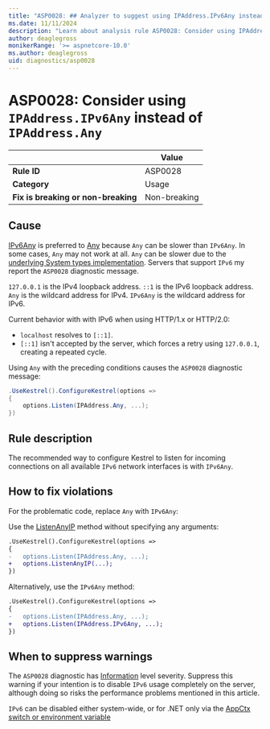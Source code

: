 ```yaml
---
title: "ASP0028: ## Analyzer to suggest using IPAddress.IPv6Any instead of IPAddress.Any if applicable" 
ms.date: 11/11/2024
description: "Learn about analysis rule ASP0028: Consider using IPAddress.IPv6Any instead of IPAddress.Any"
author: deaglegross
monikerRange: '>= aspnetcore-10.0'
ms.author: deaglegross
uid: diagnostics/asp0028
---
```

# ASP0028: Consider using `IPAddress.IPv6Any` instead of `IPAddress.Any`

|                                     | Value        |
| -                                   | -            |
| **Rule ID**                         | ASP0028      |
| **Category**                        | Usage        |
| **Fix is breaking or non-breaking** | Non-breaking |

## Cause

[IPv6Any](/dotnet/api/system.net.ipaddress.ipv6any) is preferred to [Any](/dotnet/api/system.net.ipaddress.any) because `Any` can be slower than `IPv6Any`. In some cases, `Any` may not work at all. `Any` can be slower due to the [underlying System types implementation](https://github.com/dotnet/runtime/issues/82404). Servers that support `IPv6` my report the `ASP0028` diagnostic message.

<!--
[IPv6Any](/dotnet/api/system.net.ipaddress.ipv6any) is preferred to [Any](/dotnet/api/system.net.ipaddress.any) because `Any` is less performant than `IPv6Any`. In some cases, `Any` may not work at all. `Any` has performance problems due to the [underlying System types implementation](https://github.com/dotnet/runtime/issues/82404).
-->

`127.0.0.1` is the IPv4 loopback address. `::1` is the IPv6 loopback address. `Any` is the wildcard address for IPv4. `IPv6Any` is the wildcard address for IPv6.

Current behavior with with IPv6 when using  HTTP/1.x or HTTP/2.0:

* `localhost` resolves to `[::1]`.
* `[::1]` isn't accepted by the server, which forces a retry using `127.0.0.1`, creating a repeated cycle.

Using `Any` with the preceding conditions causes the `ASP0028` diagnostic message:

```csharp
.UseKestrel().ConfigureKestrel(options =>
{ 
    options.Listen(IPAddress.Any, ...);
})
```

## Rule description

The recommended way to configure Kestrel to listen for incoming connections on all available `IPv6` network interfaces is with `IPv6Any`.

## How to fix violations

For the problematic code, replace `Any` with `IPv6Any`:

Use the [ListenAnyIP](https://source.dot.net/#Microsoft.AspNetCore.Server.Kestrel.Core/KestrelServerOptions.cs,1c84a7db2c1f6892) method without specifying any arguments:

```diff
.UseKestrel().ConfigureKestrel(options =>
{ 
-   options.Listen(IPAddress.Any, ...);
+   options.ListenAnyIP(...);
})
```

Alternatively, use the `IPv6Any` method:

```diff
.UseKestrel().ConfigureKestrel(options =>
{ 
-   options.Listen(IPAddress.Any, ...);
+   options.Listen(IPAddress.IPv6Any, ...);
})
```

## When to suppress warnings

The `ASP0028` diagnostic has [Information](/dotnet/api/microsoft.extensions.logging.loglevel) level severity. Suppress this warning if your intention is to disable `IPv6` usage completely on the server, although doing so risks the performance problems mentioned in this article.

`IPv6` can be disabled either system-wide, or for .NET only via the [AppCtx switch or environment variable](https://devblogs.microsoft.com/dotnet/dotnet-6-networking-improvements/#an-option-to-globally-disable-ipv6)
